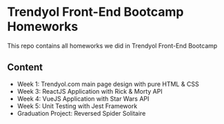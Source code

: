 # Trendyol Front-End Bootcamp Homeworks
This repo contains all homeworks we did in Trendyol Front-End Bootcamp

## Content
- Week 1: Trendyol.com main page design with pure HTML & CSS
- Week 3: ReactJS Application with Rick & Morty API
- Week 4: VueJS Application with Star Wars API
- Week 5: Unit Testing with Jest Framework
- Graduation Project: Reversed Spider Solitaire
